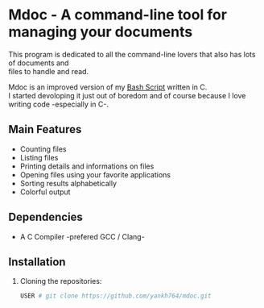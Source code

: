 # Mdoc - A command-line tool for managing your documents
This program is dedicated to all the command-line lovers that also has lots of documents and  
files to handle and read.  
  
Mdoc is an improved version of my [Bash Script](https://github.com/yankh764/rdoc) written in C.  
I started devoloping it just out of boredom and of course because I love writing code -especially in C-.

## Main Features
* Counting files
* Listing files
* Printing details and informations on files
* Opening files using your favorite applications
* Sorting results alphabetically
* Colorful output

## Dependencies
* A C Compiler -prefered GCC / Clang-

## Installation
1. Cloning the repositories:

    ```Bash
    USER # git clone https://github.com/yankh764/mdoc.git
    ```
